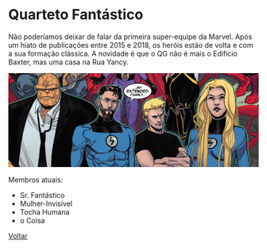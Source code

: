 # Quarteto Fantástico

Não poderíamos deixar de falar da primeira super-equipe da Marvel. Após um hiato de publicações entre 2015 e 2018, os heróis estão de volta e com a sua formação clássica. A novidade é que o QG não é mais o Edifício Baxter, mas uma casa na Rua Yancy.

![Quarteto Fantásico](imagens/quarteto_fantatisco.jpg)

Membros atuais:
- Sr. Fantástico
- Mulher-Invisível
- Tocha Humana
- o Coisa

[Voltar](README.md)

